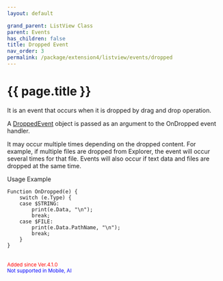 ```yaml
---
layout: default

grand_parent: ListView Class
parent: Events
has_children: false
title: Dropped Event
nav_order: 3
permalink: /package/extension4/listview/events/dropped
---
```

# {{ page.title }}

It is an event that occurs when it is dropped by drag and drop operation.

A <a href="/package/extension4/droppedevent">DroppedEvent</a> object is passed as an argument to the OnDropped event handler.

It may occur multiple times depending on the dropped content. For example, if multiple files are dropped from Explorer, the event will occur several times for that file.
Events will also occur if text data and files are dropped at the same time.

Usage Example

```
Function OnDropped(e) {
    switch (e.Type) {
    case $STRING:
        print(e.Data, "\n");
        break;
    case $FILE:
        print(e.Data.PathName, "\n");
        break;
    }
}
```

<br><small><span style="color:red">Added since Ver.4.1.0</span></small>
<br><small><span style="color:blue">Not supported in Mobile, AI</span></small>
